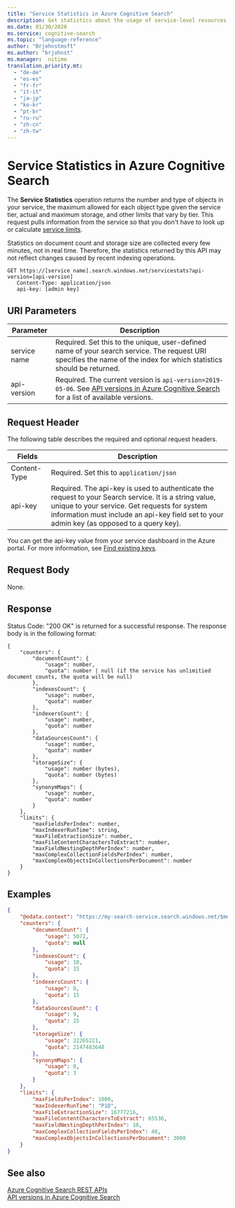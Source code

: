 ```yaml
---
title: "Service Statistics in Azure Cognitive Search"
description: Get statistics about the usage of service-level resources in your Azure Cognitive Search service
ms.date: 01/30/2020
ms.service: cognitive-search
ms.topic: "language-reference"
author: "Brjohnstmsft"
ms.author: "brjohnst"
ms.manager:  nitime
translation.priority.mt:
  - "de-de"
  - "es-es"
  - "fr-fr"
  - "it-it"
  - "ja-jp"
  - "ko-kr"
  - "pt-br"
  - "ru-ru"
  - "zh-cn"
  - "zh-tw"
---
```

# Service Statistics in Azure Cognitive Search
The **Service Statistics** operation returns the number and type of objects in your service, the maximum allowed for each object type given the service tier, actual and maximum storage, and other limits that vary by tier. This request pulls information from the service so that you don't have to look up or calculate [service limits](https://docs.microsoft.com/azure/search/search-limits-quotas-capacity).

Statistics on document count and storage size are collected every few minutes, not in real time. Therefore, the statistics returned by this API may not reflect changes caused by recent indexing operations.

 ```http  
GET https://[service name].search.windows.net/servicestats?api-version=[api-version]
    Content-Type: application/json  
    api-key: [admin key]  
``` 

 ## URI Parameters

| Parameter	  | Description  | 
|-------------|--------------|
| service name | Required. Set this to the unique, user-defined name of your search service. The request URI specifies the name of the index for which statistics should be returned. |
| api-version | Required. The current version is `api-version=2019-05-06`. See [API versions in Azure Cognitive Search](https://docs.microsoft.com/azure/search/search-api-versions) for a list of available versions.|

## Request Header 

The following table describes the required and optional request headers.  

|Fields              |Description      |  
|--------------------|-----------------|  
|Content-Type|Required. Set this to `application/json`|  
|api-key|Required. The api-key is used to authenticate the request to your Search service. It is a string value, unique to your service. Get requests for system information must include an api-key field set to your admin key (as opposed to a query key).|  

You can get the api-key value from your service dashboard in the Azure portal. For more information, see [Find existing keys](https://docs.microsoft.com/azure/search/search-security-api-keys#find-existing-keys). 

## Request Body  
None.  

## Response  
 Status Code: "200 OK" is returned for a successful response. The response body is in the following format:  

```  
{
    "counters": {
        "documentCount": {
            "usage": number,
            "quota": number | null (if the service has unlimitied document counts, the quota will be null)
        },
        "indexesCount": {
            "usage": number,
            "quota": number
        },
        "indexersCount": {
            "usage": number,
            "quota": number
        },
        "dataSourcesCount": {
            "usage": number,
            "quota": number
        },
        "storageSize": {
            "usage": number (bytes),
            "quota": number (bytes) 
        },
        "synonymMaps": {
            "usage": number,
            "quota": number
        }
    },
    "limits": {
        "maxFieldsPerIndex": number,
        "maxIndexerRunTime": string,
        "maxFileExtractionSize": number,
        "maxFileContentCharactersToExtract": number,
        "maxFieldNestingDepthPerIndex": number,
        "maxComplexCollectionFieldsPerIndex": number,
        "maxComplexObjectsInCollectionsPerDocument": number
    }
}
```  
## Examples

```json
{
    "@odata.context": "https://my-search-service.search.windows.net/$metadata#Microsoft.Azure.Search.V2019_05_06.ServiceStatistics",
    "counters": {
        "documentCount": {
            "usage": 5072,
            "quota": null
        },
        "indexesCount": {
            "usage": 10,
            "quota": 15
        },
        "indexersCount": {
            "usage": 8,
            "quota": 15
        },
        "dataSourcesCount": {
            "usage": 9,
            "quota": 15
        },
        "storageSize": {
            "usage": 22265221,
            "quota": 2147483648
        },
        "synonymMaps": {
            "usage": 0,
            "quota": 3
        }
    },
    "limits": {
        "maxFieldsPerIndex": 1000,
        "maxIndexerRunTime": "P1D",
        "maxFileExtractionSize": 16777216,
        "maxFileContentCharactersToExtract": 65536,
        "maxFieldNestingDepthPerIndex": 10,
        "maxComplexCollectionFieldsPerIndex": 40,
        "maxComplexObjectsInCollectionsPerDocument": 3000
    }
}
```

## See also  
 [Azure Cognitive Search REST APIs](index.md)   
 [API versions in Azure Cognitive Search](https://docs.microsoft.com/azure/search/search-api-versions)